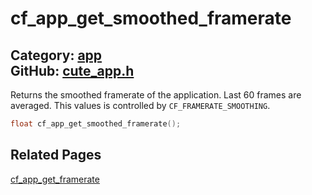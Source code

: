 [//]: # (This file is automatically generated by Cute Framework's docs parser.)
[//]: # (Do not edit this file by hand!)
[//]: # (See: https://github.com/RandyGaul/cute_framework/blob/master/samples/docs_parser.cpp)
[](../header.md ':include')

# cf_app_get_smoothed_framerate

Category: [app](/api_reference?id=app)  
GitHub: [cute_app.h](https://github.com/RandyGaul/cute_framework/blob/master/include/cute_app.h)  
---

Returns the smoothed framerate of the application. Last 60 frames are averaged. This values is controlled by `CF_FRAMERATE_SMOOTHING`.

```cpp
float cf_app_get_smoothed_framerate();
```

## Related Pages

[cf_app_get_framerate](/app/cf_app_get_framerate.md)  
